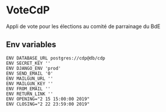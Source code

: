 # VoteCdP
Appli de vote pour les élections au comité de parrainage du BdE

## Env variables

```
ENV DATABASE_URL postgres://cdp@db/cdp
ENV SECRET_KEY ''
ENV DJANGO_ENV 'prod'
ENV SEND_EMAIL '0'
ENV MAILGUN_URL ''
ENV MAILGUN_KEY ''
ENV FROM_EMAIL ''
ENV RETURN_LINK ''
ENV OPENING="2 15 15:00:00 2019"
ENV CLOSING="2 22 23:59:00 2019"
```

